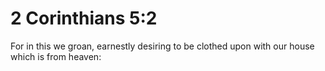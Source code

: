 # 2 Corinthians 5:2

For in this we groan, earnestly desiring to be clothed upon with our house which is from heaven: